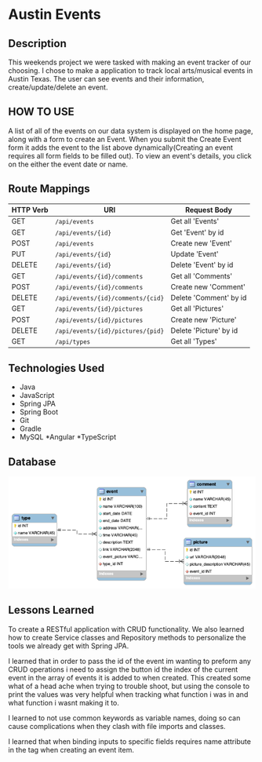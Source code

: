 # Austin Events

## Description
This weekends project we were tasked with making an event tracker of our choosing. I chose to make a application to track local arts/musical events in Austin Texas. The user can see events and their information, create/update/delete an event.

## HOW TO USE
A list of all of the events on our data system is displayed on the home page, along with a form to create an Event. When you submit the Create Event form it adds the event to the list above dynamically(Creating an event requires all form fields to be filled out). To view an event's details, you click on the either the event date or name.



## Route Mappings
| HTTP Verb | URI                  | Request Body |
|-----------|----------------------|--------------|
| GET       | `/api/events`    | Get all 'Events' |
| GET       | `/api/events/{id}` | Get 'Event' by id |
| POST      | `/api/events`    | Create new 'Event' |
| PUT       | `/api/events/{id}` | Update 'Event' |
| DELETE    | `/api/events/{id}` | Delete 'Event' by id |
| GET       | `/api/events/{id}/comments`    | Get all 'Comments' |
| POST       | `/api/events/{id}/comments` | Create new 'Comment' |
| DELETE      | `/api/events/{id}/comments/{cid}`    | Delete 'Comment' by id |
| GET       | `/api/events/{id}/pictures`    | Get all 'Pictures' |
| POST       | `/api/events/{id}/pictures` | Create new 'Picture' |
| DELETE      | `/api/events/{id}/pictures/{pid}`    | Delete 'Picture' by id |
| GET       | `/api/types`    | Get all 'Types' |

## Technologies Used
* Java
* JavaScript
* Spring JPA
* Spring Boot
* Git
* Gradle
* MySQL
*Angular
*TypeScript

## Database
![alt text](DB/tables.png)

## Lessons Learned
To create a RESTful application with CRUD functionality. We also learned how to create Service classes and Repository methods to personalize the tools we already get with Spring JPA. 

I learned that in order to pass the id of the event im wanting to preform any CRUD operations i need to assign the button id the index of the current event in the array of events it is added to when created. This created some what of a head ache when trying to trouble shoot, but using the console to print the values was very helpful when tracking what function i was in and what function i wasnt making it to.

I learned to not use common keywords as variable names, doing so can cause complications when they clash with file imports and classes.

I learned that when binding inputs to specific fields requires name attribute in the tag when creating an event item.

